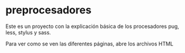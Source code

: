# preprocesadores
Este es un proyecto con la explicación básica de los procesadores pug, less, stylus y sass. 

Para ver como se ven las diferentes páginas, abre los archivos HTML
